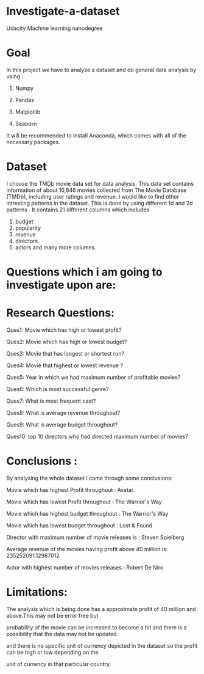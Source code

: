 # Investigate-a-dataset
Udacity Machine learning nanodegree


# Goal

In this project we have to analyze a dataset and do general data analysis by using : 

1. Numpy

2. Pandas

3. Matplotlib

4. Seaborn

It will be recommended to install Anaconda, which comes with all of the necessary packages.

# Dataset
I choose the TMDb movie data set for data analysis. This data set contains information of about 10,846 movies 
collected from The Movie Database (TMDb), including user ratings and revenue. I would like to find other
intresting patterns in the dataset. This is done by using different 1d and 2d patterns .
It contains 21 different columns which includes
1. budget
2. popularity
3. revenue
4. directors
5. actors
and many more columns.


# Questions which i am going to investigate upon are:

# Research Questions:

Ques1: Movie which has high or lowest profit?

Ques2: Movie which has high or lowest budget?

Ques3: Movie that has longest or shortest run?

Ques4: Movie that highest or lowest revenue ?

Ques5: Year in which we had maximum number of profitable movies?

Ques6: Which is most successful genre?

Ques7: What is most frequent cast?

Ques8: What is average revenue throughout?

Ques9: What is average budget throughout?

Ques10: top 10 directors who had directed maximum number of movies?


# Conclusions :
By analysing the whole dataset I came through some conclusions:

Movie which has highest Profit throughout : Avatar.

Movie which has lowest Profit throughout : The Warrior's Way

Movie which has highest budget throughout : The Warrior's Way

Movie which has lowest budget throughout : Lost & Found

Director with maximum number of movie releases is : Steven Spielberg

Average revenue of the movies having profit above 40 million is: 235252091.12987012

Actor with highest number of movies releases : Robert De Niro


# Limitations:
The analysis which is being done has a approximate profit of 40 million and above.This may not be error free but

probability of the movie can be increased to become a hit and there is a possibility that the data may not be updated.

and there is no specific unit of currency depicted in the dataset so the profit can be high or low depending on the 

unit of currency in that particular country.
